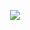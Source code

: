 <p align="center">
    <a href="https://sunim.com.np](https://portfolio-sabin411.vercel.app/">
        <img src="https://res.cloudinary.com/dyw4adgjy/image/upload/v1677091374/sabin-banner_noec4c.jpg">
    </a>
</p>
